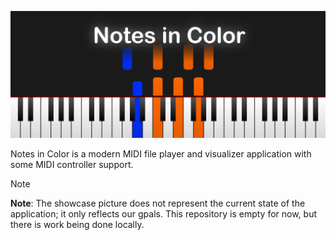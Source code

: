 <p align="center">
	<img src="showcase.png" alt="Showcase Picture">
</p>
Notes in Color is a modern MIDI file player and visualizer application with some MIDI controller support.

<br>

> [!Note]
> **Note**: The showcase picture does not represent the current state of the application; it only reflects our gpals. This repository is empty for now, but there is work being done locally.